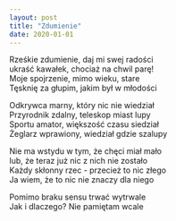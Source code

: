 ```yaml
---
layout: post
title: "Zdumienie"
date: 2020-01-01
---
```


Rześkie zdumienie, daj mi swej radości  
ukraść kawałek, chociaż na chwil parę!  
Moje spojrzenie, mimo wieku, stare  
Tęsknię za głupim, jakim był w młodości

Odkrywca marny, który nic nie wiedział  
Przyrodnik zdalny, teleskop miast lupy  
Sportu amator, większość czasu siedział  
Żeglarz wprawiony, wiedział gdzie szalupy

Nie ma wstydu w tym, że chęci miał mało  
lub, że teraz już nic z nich nie zostało  
Każdy skłonny rzec - przecież to nic złego  
Ja wiem, że to nic nie znaczy dla niego

Pomimo braku sensu trwać wytrwale  
Jak i dlaczego? Nie pamiętam wcale